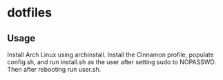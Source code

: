# dotfiles

## Usage

Install Arch Linux using archinstall. Install the Cinnamon profile, populate config.sh, and run install.sh as the user after setting sudo to NOPASSWD. Then after rebooting run user.sh.

